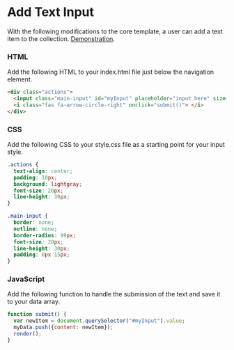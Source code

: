 # Add Text Input
With the following modifications to the core template, a user can add a text item to the collection. 
[Demonstration](https://repl.it/@jimlyst/add-text).

### HTML
Add the following HTML to your index.html file just below the navigation element.

```html
<div class="actions">
  <input class="main-input" id="myInput" placeholder="input here" size="30">
  <i class="fas fa-arrow-circle-right" onclick="submit()"> </i>
</div>
```
### CSS
Add the following CSS to your style.css file as a starting point for your input style.

```css
.actions {
  text-align: center;
  padding: 10px;
  background: lightgray;
  font-size: 20px;
  line-height: 30px;
}

.main-input {
  border: none;
  outline: none;
  border-radius: 99px;
  font-size: 20px;
  line-height: 30px;
  padding: 0px 15px;
}
```

### JavaScript
Add the following function to handle the submission of the text and save it to your data array.

```js
function submit() {
  var newItem = document.querySelector("#myInput").value;
  myData.push({content: newItem});
  render();
}
```
